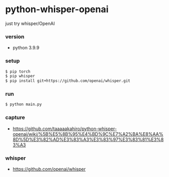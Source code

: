 # python-whisper-openai
just try whisper/OpenAI

### version
 - python 3.9.9

### setup
```sh
$ pip torch 
$ pip whisper 
$ pip install git+https://github.com/openai/whisper.git
```
### run
```sh
$ python main.py
```

### capture
 - https://github.com/taaaaakahiro/python-whisper-openai/wiki/%5B%E5%8B%95%E4%BD%9C%E7%A2%BA%E8%AA%8D%5D%E3%82%AD%E3%83%A3%E3%83%97%E3%83%81%E3%83%A3

### whisper
 - https://github.com/openai/whisper